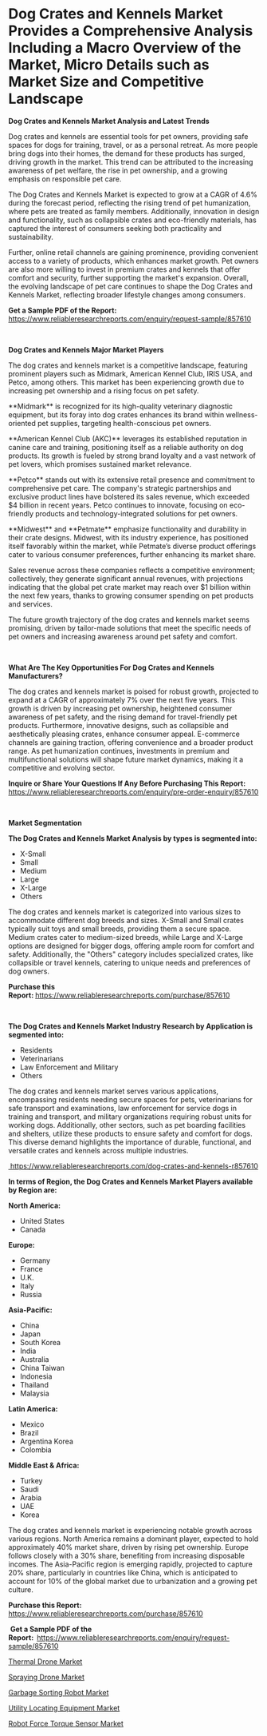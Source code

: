 <p><h1>Dog Crates and Kennels Market Provides a Comprehensive Analysis Including a Macro Overview of the Market, Micro Details such as Market Size and Competitive Landscape</h1></p><p><strong>Dog Crates and Kennels Market Analysis and Latest Trends</strong></p>
<p><p>Dog crates and kennels are essential tools for pet owners, providing safe spaces for dogs for training, travel, or as a personal retreat. As more people bring dogs into their homes, the demand for these products has surged, driving growth in the market. This trend can be attributed to the increasing awareness of pet welfare, the rise in pet ownership, and a growing emphasis on responsible pet care.</p><p>The Dog Crates and Kennels Market is expected to grow at a CAGR of 4.6% during the forecast period, reflecting the rising trend of pet humanization, where pets are treated as family members. Additionally, innovation in design and functionality, such as collapsible crates and eco-friendly materials, has captured the interest of consumers seeking both practicality and sustainability. </p><p>Further, online retail channels are gaining prominence, providing convenient access to a variety of products, which enhances market growth. Pet owners are also more willing to invest in premium crates and kennels that offer comfort and security, further supporting the market's expansion. Overall, the evolving landscape of pet care continues to shape the Dog Crates and Kennels Market, reflecting broader lifestyle changes among consumers.</p></p>
<p><strong>Get a Sample PDF of the Report:&nbsp;</strong> <a href="https://www.reliableresearchreports.com/enquiry/request-sample/857610?utm_campaign=41&utm_medium=2&utm_source=Github&utm_content=ia&utm_term=09042025&utm_id=dog-crates-and-kennels">https://www.reliableresearchreports.com/enquiry/request-sample/857610</a></p>
<p>&nbsp;</p>
<p><strong>Dog Crates and Kennels Major Market Players</strong></p>
<p><p>The dog crates and kennels market is a competitive landscape, featuring prominent players such as Midmark, American Kennel Club, IRIS USA, and Petco, among others. This market has been experiencing growth due to increasing pet ownership and a rising focus on pet safety.</p><p>**Midmark** is recognized for its high-quality veterinary diagnostic equipment, but its foray into dog crates enhances its brand within wellness-oriented pet supplies, targeting health-conscious pet owners. </p><p>**American Kennel Club (AKC)** leverages its established reputation in canine care and training, positioning itself as a reliable authority on dog products. Its growth is fueled by strong brand loyalty and a vast network of pet lovers, which promises sustained market relevance.</p><p>**Petco** stands out with its extensive retail presence and commitment to comprehensive pet care. The company's strategic partnerships and exclusive product lines have bolstered its sales revenue, which exceeded $4 billion in recent years. Petco continues to innovate, focusing on eco-friendly products and technology-integrated solutions for pet owners.</p><p>**Midwest** and **Petmate** emphasize functionality and durability in their crate designs. Midwest, with its industry experience, has positioned itself favorably within the market, while Petmate’s diverse product offerings cater to various consumer preferences, further enhancing its market share.</p><p>Sales revenue across these companies reflects a competitive environment; collectively, they generate significant annual revenues, with projections indicating that the global pet crate market may reach over $1 billion within the next few years, thanks to growing consumer spending on pet products and services. </p><p>The future growth trajectory of the dog crates and kennels market seems promising, driven by tailor-made solutions that meet the specific needs of pet owners and increasing awareness around pet safety and comfort.</p></p>
<p>&nbsp;</p>
<p><strong>What Are The Key Opportunities For Dog Crates and Kennels Manufacturers?</strong></p>
<p><p>The dog crates and kennels market is poised for robust growth, projected to expand at a CAGR of approximately 7% over the next five years. This growth is driven by increasing pet ownership, heightened consumer awareness of pet safety, and the rising demand for travel-friendly pet products. Furthermore, innovative designs, such as collapsible and aesthetically pleasing crates, enhance consumer appeal. E-commerce channels are gaining traction, offering convenience and a broader product range. As pet humanization continues, investments in premium and multifunctional solutions will shape future market dynamics, making it a competitive and evolving sector.</p></p>
<p><strong>Inquire or Share Your Questions If Any Before Purchasing This Report:</strong> <a href="https://www.reliableresearchreports.com/enquiry/pre-order-enquiry/857610?utm_campaign=41&utm_medium=2&utm_source=Github&utm_content=ia&utm_term=09042025&utm_id=dog-crates-and-kennels">https://www.reliableresearchreports.com/enquiry/pre-order-enquiry/857610</a></p>
<p>&nbsp;</p>
<p><strong>Market Segmentation</strong></p>
<p><strong>The Dog Crates and Kennels Market Analysis by types is segmented into:</strong></p>
<p><ul><li>X-Small</li><li>Small</li><li>Medium</li><li>Large</li><li>X-Large</li><li>Others</li></ul></p>
<p><p>The dog crates and kennels market is categorized into various sizes to accommodate different dog breeds and sizes. X-Small and Small crates typically suit toys and small breeds, providing them a secure space. Medium crates cater to medium-sized breeds, while Large and X-Large options are designed for bigger dogs, offering ample room for comfort and safety. Additionally, the "Others" category includes specialized crates, like collapsible or travel kennels, catering to unique needs and preferences of dog owners.</p></p>
<p><strong>Purchase this Report:&nbsp;</strong><a href="https://www.reliableresearchreports.com/purchase/857610?utm_campaign=41&utm_medium=2&utm_source=Github&utm_content=ia&utm_term=09042025&utm_id=dog-crates-and-kennels">https://www.reliableresearchreports.com/purchase/857610</a></p>
<p>&nbsp;</p>
<p><strong>The Dog Crates and Kennels Market Industry Research by Application is segmented into:</strong></p>
<p><ul><li>Residents</li><li>Veterinarians</li><li>Law Enforcement and Military</li><li>Others</li></ul></p>
<p><p>The dog crates and kennels market serves various applications, encompassing residents needing secure spaces for pets, veterinarians for safe transport and examinations, law enforcement for service dogs in training and transport, and military organizations requiring robust units for working dogs. Additionally, other sectors, such as pet boarding facilities and shelters, utilize these products to ensure safety and comfort for dogs. This diverse demand highlights the importance of durable, functional, and versatile crates and kennels across multiple industries.</p></p>
<p><a href="https://www.reliableresearchreports.com/dog-crates-and-kennels-r857610?utm_campaign=41&utm_medium=2&utm_source=Github&utm_content=ia&utm_term=09042025&utm_id=dog-crates-and-kennels">&nbsp;https://www.reliableresearchreports.com/dog-crates-and-kennels-r857610</a></p>
<p><strong>In terms of Region, the Dog Crates and Kennels Market Players available by Region are:</strong></p>
<p>
    <p> <strong> North America: </strong>
        <ul>
            <li>United States</li>
            <li>Canada</li>
        </ul>
        </p> 
    <p> <strong> Europe: </strong>
        <ul>
            <li>Germany</li>
            <li>France</li>
            <li>U.K.</li>
            <li>Italy</li>
            <li>Russia</li>
        </ul>
        </p> 
    <p> <strong> Asia-Pacific: </strong>
        <ul>
            <li>China</li>
            <li>Japan</li>
            <li>South Korea</li>
            <li>India</li>
            <li>Australia</li>
            <li>China Taiwan</li>
            <li>Indonesia</li>
            <li>Thailand</li>
            <li>Malaysia</li>
        </ul>
        </p> 
    <p> <strong> Latin America: </strong>
        <ul>
            <li>Mexico</li>
            <li>Brazil</li>
            <li>Argentina Korea</li>
            <li>Colombia</li>
        </ul>
        </p> 
    <p> <strong> Middle East & Africa: </strong>
        <ul>
            <li>Turkey</li>
            <li>Saudi</li>
            <li>Arabia</li>
            <li>UAE</li>
            <li>Korea</li>
        </ul>
    </p>
    </p>
<p><p>The dog crates and kennels market is experiencing notable growth across various regions. North America remains a dominant player, expected to hold approximately 40% market share, driven by rising pet ownership. Europe follows closely with a 30% share, benefiting from increasing disposable incomes. The Asia-Pacific region is emerging rapidly, projected to capture 20% share, particularly in countries like China, which is anticipated to account for 10% of the global market due to urbanization and a growing pet culture.</p></p>
<p><strong>Purchase this Report: </strong><a href="https://www.reliableresearchreports.com/purchase/857610?utm_campaign=41&utm_medium=2&utm_source=Github&utm_content=ia&utm_term=09042025&utm_id=dog-crates-and-kennels">https://www.reliableresearchreports.com/purchase/857610</a></p>
<p>&nbsp;<strong>Get a Sample PDF of the Report:&nbsp;&nbsp;</strong><a href="https://www.reliableresearchreports.com/enquiry/request-sample/857610?utm_campaign=41&utm_medium=2&utm_source=Github&utm_content=ia&utm_term=09042025&utm_id=dog-crates-and-kennels">https://www.reliableresearchreports.com/enquiry/request-sample/857610</a></p>
<p><strong></strong></p>
<p><p><a href="https://github.com/mudgeadamsvx/Market-Research-Report-List-1/blob/main/thermal-drone-market.md?utm_campaign=41&utm_medium=2&utm_source=Github&utm_content=ia&utm_term=09042025&utm_id=dog-crates-and-kennels">Thermal Drone Market</a></p><p><a href="https://github.com/shafriusizi/Market-Research-Report-List-1/blob/main/spraying-drone-market.md?utm_campaign=41&utm_medium=2&utm_source=Github&utm_content=ia&utm_term=09042025&utm_id=dog-crates-and-kennels">Spraying Drone Market</a></p><p><a href="https://github.com/kukolkasimo5/Market-Research-Report-List-1/blob/main/garbage-sorting-robot-market.md?utm_campaign=41&utm_medium=2&utm_source=Github&utm_content=ia&utm_term=09042025&utm_id=dog-crates-and-kennels">Garbage Sorting Robot Market</a></p><p><a href="https://github.com/beyeagamizjp/Market-Research-Report-List-1/blob/main/utility-locating-equipment-market.md?utm_campaign=41&utm_medium=2&utm_source=Github&utm_content=ia&utm_term=09042025&utm_id=dog-crates-and-kennels">Utility Locating Equipment Market</a></p><p><a href="https://github.com/baatetoshda/Market-Research-Report-List-1/blob/main/robot-force-torque-sensor-market.md?utm_campaign=41&utm_medium=2&utm_source=Github&utm_content=ia&utm_term=09042025&utm_id=dog-crates-and-kennels">Robot Force Torque Sensor Market</a></p></p>